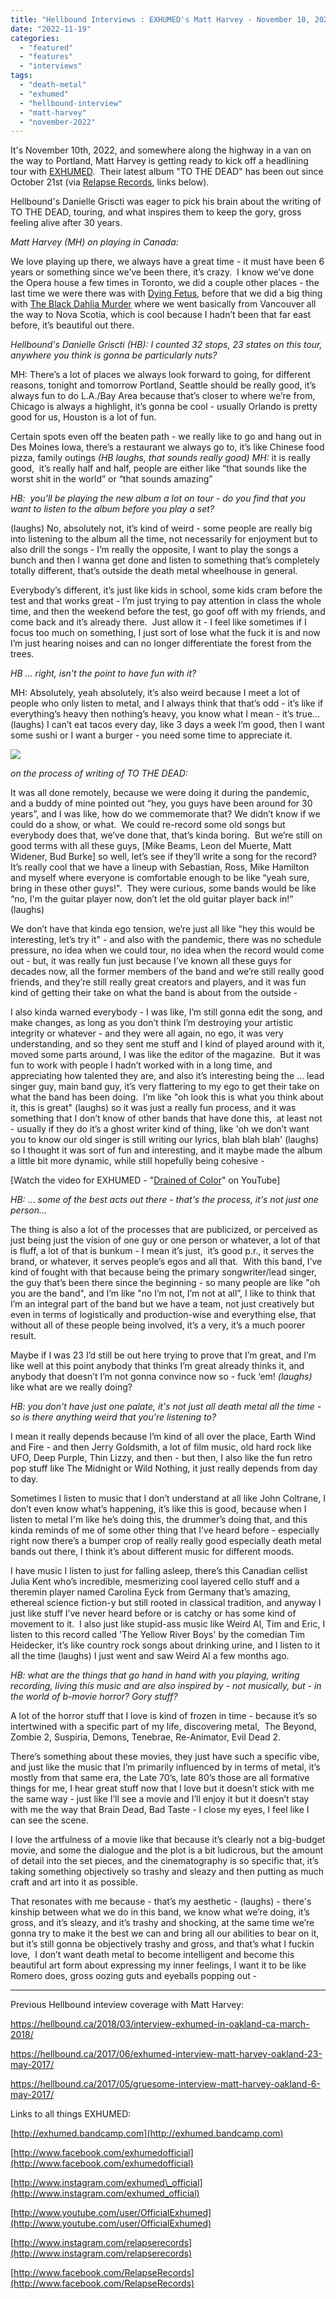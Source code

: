 ```yaml
---
title: "Hellbound Interviews : EXHUMED's Matt Harvey - November 10, 2022"
date: "2022-11-19"
categories: 
  - "featured"
  - "features"
  - "interviews"
tags: 
  - "death-metal"
  - "exhumed"
  - "hellbound-interview"
  - "matt-harvey"
  - "november-2022"
---
```


It's November 10th, 2022, and somewhere along the highway in a van on the way to Portland, Matt Harvey is getting ready to kick off a headlining tour with [EXHUMED](http://exhumed.bandcamp.com).  Their latest album "TO THE DEAD" has been out since October 21st (via [Relapse Records](http://www.relapse.com), links below).

Hellbound's Danielle Griscti was eager to pick his brain about the writing of TO THE DEAD, touring, and what inspires them to keep the gory, gross feeling alive after 30 years.

_Matt Harvey (MH) on playing in Canada:_

We love playing up there, we always have a great time - it must have been 6 years or something since we’ve been there, it’s crazy.  I know we’ve done the Opera house a few times in Toronto, we did a couple other places - the last time we were there was with [Dying Fetus](https://hellbound.ca/?s=dying+fetus), before that we did a big thing with [The Black Dahlia Murder](https://hellbound.ca/page/2/?s=the+black+dahlia+murder) where we went basically from Vancouver all the way to Nova Scotia, which is cool because I hadn’t been that far east before, it’s beautiful out there.

_Hellbound's Danielle Griscti (HB): I counted 32 stops, 23 states on this tour, anywhere you think is gonna be particularly nuts?_

MH: There’s a lot of places we always look forward to going, for different reasons, tonight and tomorrow Portland, Seattle should be really good, it’s always fun to do L.A./Bay Area because that’s closer to where we’re from, Chicago is always a highlight, it’s gonna be cool - usually Orlando is pretty good for us, Houston is a lot of fun.

Certain spots even off the beaten path - we really like to go and hang out in Des Moines Iowa, there’s a restaurant we always go to, it’s like Chinese food pizza, family outings _(HB laughs, that sounds really good) MH:_ it is really good,  it’s really half and half, people are either like “that sounds like the worst shit in the world” or “that sounds amazing”

_HB:  you'll be playing the new album a lot on tour - do you find that you want to listen to the album before you play a set?_

(laughs) No, absolutely not, it’s kind of weird - some people are really big into listening to the album all the time, not necessarily for enjoyment but to also drill the songs - I’m really the opposite, I want to play the songs a bunch and then I wanna get done and listen to something that’s completely totally different, that’s outside the death metal wheelhouse in general.

Everybody’s different, it’s just like kids in school, some kids cram before the test and that works great - I’m just trying to pay attention in class the whole time, and then the weekend before the test, go goof off with my friends, and come back and it’s already there.  Just allow it - I feel like sometimes if I focus too much on something, I just sort of lose what the fuck it is and now I’m just hearing noises and can no longer differentiate the forest from the trees.

_HB ... right, isn't the point to have fun with it?_

MH: Absolutely, yeah absolutely, it’s also weird because I meet a lot of people who only listen to metal, and I always think that that’s odd - it’s like if everything’s heavy then nothing’s heavy, you know what I mean - it’s true... (laughs) I can’t eat tacos every day, like 3 days a week I’m good, then I want some sushi or I want a burger - you need some time to appreciate it.

[![](https://hellbound.ca/wp-content/uploads/2022/11/Exhumed1662577762555284-300x300.jpg)](https://hellbound.ca/wp-content/uploads/2022/11/Exhumed1662577762555284.jpg)

_on the process of writing of TO THE DEAD:_

It was all done remotely, because we were doing it during the pandemic, and a buddy of mine pointed out “hey, you guys have been around for 30 years”, and I was like, how do we commemorate that? We didn’t know if we could do a show, or what.  We could re-record some old songs but everybody does that, we’ve done that, that’s kinda boring.  But we’re still on good terms with all these guys, \[Mike Beams, Leon del Muerte, Matt Widener, Bud Burke\] so well, let’s see if they’ll write a song for the record?  It’s really cool that we have a lineup with Sebastian, Ross, Mike Hamilton and myself where everyone is comfortable enough to be like “yeah sure, bring in these other guys!".  They were curious, some bands would be like “no, I'm the guitar player now, don’t let the old guitar player back in!“ (laughs)

We don’t have that kinda ego tension, we’re just all like "hey this would be interesting, let’s try it" - and also with the pandemic, there was no schedule pressure, no idea when we could tour, no idea when the record would come out - but, it was really fun just because I’ve known all these guys for decades now, all the former members of the band and we’re still really good friends, and they’re still really great creators and players, and it was fun kind of getting their take on what the band is about from the outside -

I also kinda warned everybody - I was like, I’m still gonna edit the song, and make changes, as long as you don’t think I’m destroying your artistic integrity or whatever - and they were all again, no ego, it was very understanding, and so they sent me stuff and I kind of played around with it, moved some parts around, I was like the editor of the magazine.  But it was fun to work with people I hadn’t worked with in a long time, and appreciating how talented they are, and also it’s interesting being the ... lead singer guy, main band guy, it’s very flattering to my ego to get their take on what the band has been doing.  I’m like "oh look this is what you think about it, this is great" (laughs) so it was just a really fun process, and it was something that I don’t know of other bands that have done this,  at least not - usually if they do it’s a ghost writer kind of thing, like 'oh we don’t want you to know our old singer is still writing our lyrics, blah blah blah' (laughs) so I thought it was sort of fun and interesting, and it maybe made the album a little bit more dynamic, while still hopefully being cohesive -

\[Watch the video for EXHUMED - "[Drained of Color](https://youtu.be/gRrxy8sYojo)" on YouTube\]

_HB:_ ... _some of the best acts out there -_ _that's the process, it's not just one person..._

The thing is also a lot of the processes that are publicized, or perceived as just being just the vision of one guy or one person or whatever, a lot of that is fluff, a lot of that is bunkum - I mean it’s just,  it’s good p.r., it serves the brand, or whatever, it serves people’s egos and all that.  With this band, I’ve kind of fought with that because being the primary songwriter/lead singer, the guy that’s been there since the beginning - so many people are like "oh you are the band", and I’m like "no I’m not, I’m not at all”, I like to think that I’m an integral part of the band but we have a team, not just creatively but even in terms of logistically and production-wise and everything else, that without all of these people being involved, it’s a very, it’s a much poorer result.

Maybe if I was 23 I’d still be out here trying to prove that I’m great, and I’m like well at this point anybody that thinks I’m great already thinks it, and anybody that doesn’t I’m not gonna convince now so - fuck ‘em! _(laughs)_ like what are we really doing?

_HB: you don't have just one palate, it's not just all death metal all the time - so is there anything weird that you're listening to?_

I mean it really depends because I’m kind of all over the place, Earth Wind and Fire - and then Jerry Goldsmith, a lot of film music, old hard rock like UFO, Deep Purple, Thin Lizzy, and then - but then, I also like the fun retro pop stuff like The Midnight or Wild Nothing, it just really depends from day to day.

Sometimes I listen to music that I don’t understand at all like John Coltrane, I don’t even know what’s happening, it’s like this is good, because when I listen to metal I'm like he’s doing this, the drummer’s doing that, and this kinda reminds of me of some other thing that I’ve heard before - especially right now there’s a bumper crop of really really good especially death metal bands out there, I think it’s about different music for different moods.

I have music I listen to just for falling asleep, there’s this Canadian cellist Julia Kent who’s incredible, mesmerizing cool layered cello stuff and a theremin player named Carolina Eyck from Germany that’s amazing, ethereal science fiction-y but still rooted in classical tradition, and anyway I just like stuff I’ve never heard before or is catchy or has some kind of movement to it.  I also just like stupid-ass music like Weird Al, Tim and Eric, I listen to this record called 'The Yellow River Boys' by the comedian Tim Heidecker, it’s like country rock songs about drinking urine, and I listen to it all the time (laughs) I just went and saw Weird Al a few months ago.

_HB: what are the things that go hand in hand with you playing, writing recording, living this music and are also inspired by - not musically, but - in the world of b-movie horror? Gory stuff?_

A lot of the horror stuff that I love is kind of frozen in time - because it’s so intertwined with a specific part of my life, discovering metal,  The Beyond, Zombie 2, Suspiria, Demons, Tenebrae, Re-Animator, Evil Dead 2.

There’s something about these movies, they just have such a specific vibe, and just like the music that I’m primarily influenced by in terms of metal, it’s mostly from that same era, the Late 70’s, late 80’s those are all formative things for me, I hear great stuff now that I love but it doesn’t stick with me the same way - just like I’ll see a movie and I’ll enjoy it but it doesn’t stay with me the way that Brain Dead, Bad Taste - I close my eyes, I feel like I can see the scene.

I love the artfulness of a movie like that because it’s clearly not a big-budget movie, and some the dialogue and the plot is a bit ludicrous, but the amount of detail into the set pieces, and the cinematography is so specific that, it’s taking something objectively so trashy and sleazy and then putting as much craft and art into it as possible.

That resonates with me because - that’s my aesthetic - (laughs) - there's kinship between what we do in this band, we know what we’re doing, it’s gross, and it’s sleazy, and it’s trashy and shocking, at the same time we’re gonna try to make it the best we can and bring all our abilities to bear on it, but it’s still gonna be objectively trashy and gross, and that’s what I fuckin love,  I don’t want death metal to become intelligent and become this beautiful art form about expressing my inner feelings, I want it to be like Romero does, gross oozing guts and eyeballs popping out -

* * *

Previous Hellbound inteview coverage with Matt Harvey:

https://hellbound.ca/2018/03/interview-exhumed-in-oakland-ca-march-2018/

https://hellbound.ca/2017/06/exhumed-interview-matt-harvey-oakland-23-may-2017/

https://hellbound.ca/2017/05/gruesome-interview-matt-harvey-oakland-6-may-2017/

Links to all things EXHUMED:

[http://exhumed.bandcamp.com](http://exhumed.bandcamp.com)

[http://www.facebook.com/exhumedofficial](http://www.facebook.com/exhumedofficial)

[http://www.instagram.com/exhumed\_official](http://www.instagram.com/exhumed_official)

[http://www.youtube.com/user/OfficialExhumed](http://www.youtube.com/user/OfficialExhumed)

[http://www.instagram.com/relapserecords](http://www.instagram.com/relapserecords)

[http://www.facebook.com/RelapseRecords](http://www.facebook.com/RelapseRecords)
